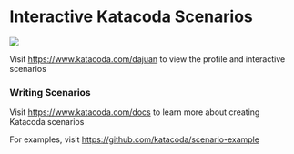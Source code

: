# Interactive Katacoda Scenarios

[![](http://shields.katacoda.com/katacoda/dajuan/count.svg)](https://www.katacoda.com/dajuan "Get your profile on Katacoda.com")

Visit https://www.katacoda.com/dajuan to view the profile and interactive scenarios

### Writing Scenarios
Visit https://www.katacoda.com/docs to learn more about creating Katacoda scenarios

For examples, visit https://github.com/katacoda/scenario-example
